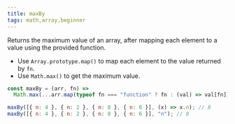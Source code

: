 ```yaml
---
title: maxBy
tags: math,array,beginner
---
```


Returns the maximum value of an array, after mapping each element to a value using the provided function.

- Use `Array.prototype.map()` to map each element to the value returned by `fn`.
- Use `Math.max()` to get the maximum value.

```js
const maxBy = (arr, fn) =>
  Math.max(...arr.map(typeof fn === "function" ? fn : (val) => val[fn]));
```

```js
maxBy([{ n: 4 }, { n: 2 }, { n: 8 }, { n: 6 }], (x) => x.n); // 8
maxBy([{ n: 4 }, { n: 2 }, { n: 8 }, { n: 6 }], "n"); // 8
```
